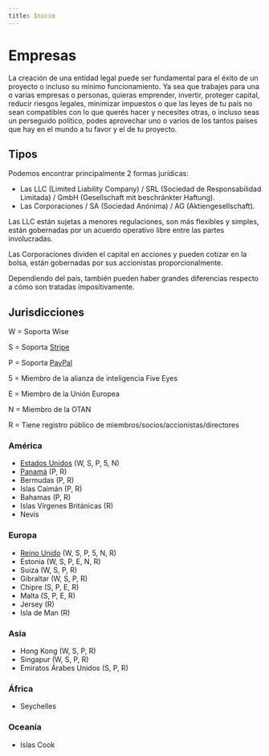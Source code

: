 ```yaml
---
title: Inicio
---
```


# Empresas

La creación de una entidad legal puede ser fundamental para el éxito de un proyecto o incluso su mínimo funcionamiento. Ya sea que trabajes para una o varias empresas o personas, quieras emprender, invertir, proteger capital, reducir riesgos legales, minimizar impuestos o que las leyes de tu país no sean compatibles con lo que querés hacer y necesites otras, o incluso seas un perseguido político, podes aprovechar uno o varios de los tantos países que hay en el mundo a tu favor y el de tu proyecto.

## Tipos

Podemos encontrar principalmente 2 formas jurídicas:

- Las LLC (Limited Liability Company) / SRL (Sociedad de Responsabilidad Limitada) / GmbH (Gesellschaft mit beschränkter Haftung).
- Las Corporaciones / SA (Sociedad Anónima) / AG (Aktiengesellschaft).

Las LLC están sujetas a menores regulaciones, son más flexibles y simples, están gobernadas por un acuerdo operativo libre entre las partes involucradas.

Las Corporaciones dividen el capital en acciones y pueden cotizar en la bolsa, están gobernadas por sus accionistas proporcionalmente.

Dependiendo del país, también pueden haber grandes diferencias respecto a cómo son tratadas impositivamente.

## Jurisdicciones

W = Soporta Wise

S = Soporta [Stripe](https://stripe.com/global)

P = Soporta [PayPal](https://developer.paypal.com/docs/payouts/standard/reference/country-feature/)

5 = Miembro de la alianza de inteligencia Five Eyes

E = Miembro de la Unión Europea

N = Miembro de la OTAN

R = Tiene registro público de miembros/socios/accionistas/directores

### América

- [Estados Unidos](eeuu/) (W, S, P, 5, N)
- [Panamá](panama/) (P, R)
- Bermudas (P, R)
- Islas Caimán (P, R)
- Bahamas (P, R)
- Islas Vírgenes Británicas (R)
- Nevis

### Europa

- [Reino Unido](uk/) (W, S, P, 5, N, R)
- Estonia (W, S, P, E, N, R)
- Suiza (W, S, P, R)
- Gibraltar (W, S, P, R)
- Chipre (S, P, E, R)
- Malta (S, P, E, R)
- Jersey (R)
- Isla de Man (R)

### Asia

- Hong Kong (W, S, P, R)
- Singapur (W, S, P, R)
- Emiratos Árabes Unidos (S, P, R)

### África

- Seychelles

### Oceanía

- Islas Cook
